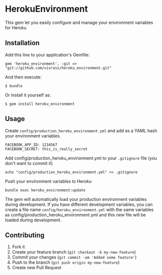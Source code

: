 # HerokuEnvironment

This gem let you easily configure and manage your environment variables for Heroku

## Installation

Add this line to your application's Gemfile:

    gem 'heroku_environment', :git => "git://github.com/vivrass/heroku_environment.git"

And then execute:

    $ bundle

Or install it yourself as:

    $ gem install heroku_environment

## Usage

Create `config/production_heroku_environment.yml` and add as a YAML hash your environment variables.

    FACEBOOK_APP_ID: 1234567
    FACEBOOK_SECRET: this_is_really_secret

Add config/production_heroku_environment.yml to your `.gitignore` file (you don't want to commit it)

    echo "config/production_heroku_environment.yml" >> .gitignore

Push your environment variables to Heroku

    bundle exec heroku_environment:update

The gem will automatically load your production environment variables during development. If you have different development variables, you can create a file name `config/heroku_environment.yml` with the same variables as config/production_heroku_environment.yml and this new file will be loaded during development.

## Contributing

1. Fork it
2. Create your feature branch (`git checkout -b my-new-feature`)
3. Commit your changes (`git commit -am 'Added some feature'`)
4. Push to the branch (`git push origin my-new-feature`)
5. Create new Pull Request
